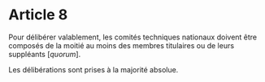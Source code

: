 # Article 8

Pour délibérer valablement, les comités techniques nationaux doivent être composés de la moitié au moins des membres titulaires ou de leurs suppléants [*quorum*].

Les délibérations sont prises à la majorité absolue.

